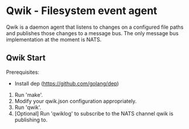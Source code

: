 # Qwik - Filesystem event agent
Qwik is a daemon agent that listens to changes on a configured
file paths and publishes those changes to a message bus.  The
only message bus implementation at the moment is NATS.
## Qwik Start

Prerequisites:
* Install dep (https://github.com/golang/dep)

1. Run 'make'.
2. Modify your qwik.json configuration appropriately.
3. Run 'qwik'.
4. [Optional] Run 'qwiklog' to subscribe to the NATS channel qwik is publishing to.